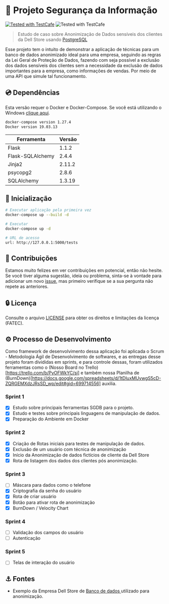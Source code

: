 # :abcd: Projeto Segurança da Informação 
[![Tested with TestCafe](https://img.shields.io/badge/python-v3.7-blue)](https://github.com/DevExpress/testcafe) ![Tested with TestCafe](https://img.shields.io/badge/docker%20build-automated-066da5)

> Estudo de caso sobre Anonimização de Dados sensíveis dos clientes da Dell Store usando [PostgreSQL](https://www.postgresql.org/) 

Esse projeto tem o intuito de demonstrar a aplicação de técnicas para um banco de dados anonimizado ideal para uma empresa, seguindo as regras da Lei Geral de Proteção de Dados, fazendo com seja possível a exclusão dos dados sensíveis dos clientes sem a necessidade da exclusão de dados importantes para a empresa, como informações de vendas. Por meio de uma API que simule tal funcionamento.  


## :cd: Dependências

Esta versão requer o Docker e Docker-Compose. Se você está utilizando o Windows [clique aqui](https://docs.docker.com/docker-for-windows/install/).

``` bash
docker-compose version 1.27.4
Docker version 19.03.13
```

| Ferramenta | Versão                               |
|-------|--------------------------------------|
| Flask     | 1.1.2                      |
| Flask-SQLAlchemy    | 2.4.4 |
| Jinja2    | 2.11.2             |
| psycopg2     | 2.8.6                  |
| SQLAlchemy    | 1.3.19        |

##  :rocket: Inicialização 

``` bash
# Executar aplicação pela primeira vez 
docker-compose up --build -d

# Executar
docker-compose up -d

# URL de acesso 
url: http://127.0.0.1:5000/tests
```

## :beers: Contribuições

Estamos muito felizes em ver contribuições em potencial, então não hesite. Se você tiver alguma sugestão, ideia ou problema, sinta-se à vontade para adicionar um novo [issue](https://github.com/WilliamBarretoH/DataBase-Anonymization/issues), mas primeiro verifique se a sua pergunta não repete as anteriores.


## :lock: Licença

Consulte o arquivo [LICENSE](LICENSE) para obter os direitos e limitações da licença (FATEC).


## :gear: Processo de Desenvolvimento
Como framework de desenvolvimento dessa aplicação foi aplicada o Scrum - Metodologia Ágil de Desenvolvimento de softwares, e as entregas desse projeto foram
divididas em sprints, e para controle dessas, foram utilizados ferramentas como o (Nosso Board no Trello)[https://trello.com/b/PyOFWkYC/si] e também nossa Planilha de (BurnDown)[https://docs.google.com/spreadsheets/d/1tDluxMUywgS5cD-ZQRGEMXdzJRsSD_wp/edit#gid=699714556] auxilia.


### Sprint 1

- [x] Estudo sobre principais ferramentas SGDB para o projeto.
- [x] Estudo e testes sobre principais linguagens de manipulação de dados.
- [x] Preparação do Ambiente em Docker

### Sprint 2
- [x] Criação de Rotas iniciais para testes de manipulação de dados.
- [x] Exclusão de um usuário com técnica de anonimização 
- [x] Início da Anonimização de dados fictícios de cliente da Dell Store
- [x] Rota de listagem dos dados dos clientes pós anonimização.

### Sprint 3
- [ ] Máscara para dados como o telefone
- [x] Criptografia da senha do usuário
- [x] Rota de criar usuário
- [x] Botão para ativar rota de anonimização
- [x] BurnDown / Velocity Chart
### Sprint 4

- [ ] Validação dos campos do usuário
- [ ] Autenticação

### Sprint 5

- [ ] Telas de interação do usuário

## :anchor: Fontes
- Exemplo da Empresa Dell Store de [Banco de dados ](https://linux.dell.com/dvdstore/) utilizado para anonimização.

